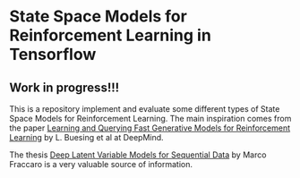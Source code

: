 # State Space Models for Reinforcement Learning in Tensorflow

## Work in progress!!!

This is a repository implement and evaluate some different types of State Space Models for Reinforcement Learning.
The main inspiration comes from the paper [Learning and Querying Fast Generative Models for Reinforcement Learning](https://arxiv.org/pdf/1802.03006.pdf) by L. Buesing et al at DeepMind.

The thesis [Deep Latent Variable Models for Sequential Data](http://orbit.dtu.dk/ws/files/160548008/phd475_Fraccaro_M.pdf) by Marco Fraccaro is a very valuable source of information.

